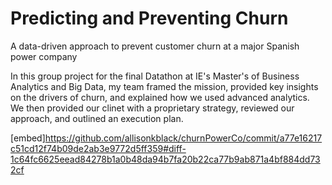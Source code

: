 # Predicting and Preventing Churn 
A data-driven approach to prevent customer churn at a major Spanish power company

In this group project for the final Datathon at IE's Master's of Business Analytics and Big Data, my team framed the mission, provided key insights on the drivers of churn, and explained how we used advanced analytics. We then provided our clinet with a proprietary strategy, reviewed our approach, and outlined an execution plan.

[embed]https://github.com/allisonkblack/churnPowerCo/commit/a77e16217c51cd12f74b09de2ab3e9772d5ff359#diff-1c64fc6625eead84278b1a0b48da94b7fa20b22ca77b9ab871a4bf884dd732cf

